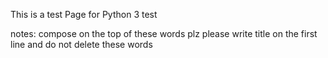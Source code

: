 This is a test Page for Python 3
test














notes:
compose on the top of these words plz
please write title on the first line
and do not delete these words
